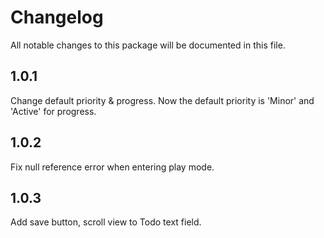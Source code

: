 # Changelog
All notable changes to this package will be documented in this file.


## 1.0.1
Change default priority & progress.
Now the default priority is 'Minor' and 'Active' for progress.

## 1.0.2
Fix null reference error when entering play mode.

## 1.0.3
Add save button, scroll view to Todo text field.